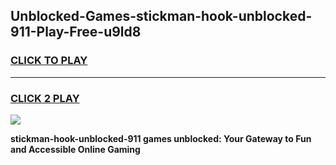 
## Unblocked-Games-stickman-hook-unblocked-911-Play-Free-u9ld8
<h3>
<a href="https://premium76.site?title=stickman-hook-unblocked-911&ref=19M">CLICK TO PLAY</a></h3>
<hr>

<h3>
<a href="https://premium76.site?title=stickman-hook-unblocked-911&ref=19M">CLICK 2 PLAY</a>
  
</h3>

<a href="https://premium76.site?title=stickman-hook-unblocked-911&ref=19M"><img src="https://clearcache.store/games.png"></a>


**stickman-hook-unblocked-911 games unblocked: Your Gateway to Fun and Accessible Online Gaming**
